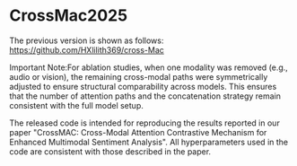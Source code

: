 # CrossMac2025 
The previous version is shown as follows: https://github.com/HXlilith369/cross-Mac

Important Note:For ablation studies, when one modality was removed (e.g., audio or vision), the remaining cross-modal paths were symmetrically adjusted to ensure structural comparability across models. This ensures that the number of attention paths and the concatenation strategy remain consistent with the full model setup.

The released code is intended for reproducing the results reported in our paper "CrossMAC: Cross-Modal Attention Contrastive Mechanism for Enhanced Multimodal Sentiment Analysis". All hyperparameters used in the code are consistent with those described in the paper.
